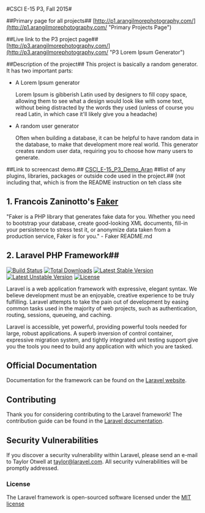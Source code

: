 #CSCI E-15 P3, Fall 2015#

##Primary page for all projects##
[http://p1.arangilmorephotography.com/](http://p1.arangilmorephotography.com/ "Primary Projects Page")

##Live link to the P3 project page##
   [http://p3.arangilmorephotography.com/](http://p3.arangilmorephotography.com/ "P3 Lorem Ipsum Generator")

##Description of the project##
This project is basically a random generator. It has two important parts:

 * A Lorem Ipsum generator

   Lorem Ipsum is gibberish Latin used by designers to fill copy space, allowing them to see what a design would look like with some text, without being distracted by the words they used (unless of course you read Latin, in which case it'll likely give you a headache)

 * A random user generator

   Often when building a database, it can be helpful to have random data in the database, to make that development more real world. This generator creates random user data, requiring you to choose how many users to generate.

##Link to screencast demo.##
[CSCI_E-15_P3_Demo_Aran](http://www.screencast.com/t/B4gRyTV8U "CSCI_E-15_P3_Demo_Aran")
##list of any plugins, libraries, packages or outside code used in the project.##
(not including that, which is from the README instruction on teh class site

## 1. Francois Zaninotto's [Faker](https://github.com/fzaninotto/Faker/blob/master/readme.md "Faker")
"Faker is a PHP library that generates fake data for you. Whether you need to bootstrap your database, create good-looking XML documents, fill-in your persistence to stress test it, or anonymize data taken from a production service, Faker is for you." - Faker README.md

## 2. Laravel PHP Framework##

[![Build Status](https://travis-ci.org/laravel/framework.svg)](https://travis-ci.org/laravel/framework)
[![Total Downloads](https://poser.pugx.org/laravel/framework/d/total.svg)](https://packagist.org/packages/laravel/framework)
[![Latest Stable Version](https://poser.pugx.org/laravel/framework/v/stable.svg)](https://packagist.org/packages/laravel/framework)
[![Latest Unstable Version](https://poser.pugx.org/laravel/framework/v/unstable.svg)](https://packagist.org/packages/laravel/framework)
[![License](https://poser.pugx.org/laravel/framework/license.svg)](https://packagist.org/packages/laravel/framework)

Laravel is a web application framework with expressive, elegant syntax. We believe development must be an enjoyable, creative experience to be truly fulfilling. Laravel attempts to take the pain out of development by easing common tasks used in the majority of web projects, such as authentication, routing, sessions, queueing, and caching.

Laravel is accessible, yet powerful, providing powerful tools needed for large, robust applications. A superb inversion of control container, expressive migration system, and tightly integrated unit testing support give you the tools you need to build any application with which you are tasked.

## Official Documentation

Documentation for the framework can be found on the [Laravel website](http://laravel.com/docs).

## Contributing

Thank you for considering contributing to the Laravel framework! The contribution guide can be found in the [Laravel documentation](http://laravel.com/docs/contributions).

## Security Vulnerabilities

If you discover a security vulnerability within Laravel, please send an e-mail to Taylor Otwell at taylor@laravel.com. All security vulnerabilities will be promptly addressed.

### License

The Laravel framework is open-sourced software licensed under the [MIT license](http://opensource.org/licenses/MIT)
